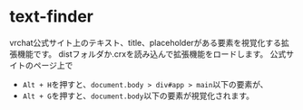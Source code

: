 # text-finder

vrchat公式サイト上のテキスト、title、placeholderがある要素を視覚化する拡張機能です。
distフォルダか.crxを読み込んで拡張機能をロードします。
公式サイトのページ上で
- `Alt + H`を押すと、`document.body > div#app > main`以下の要素が、
- `Alt + G`を押すと、`document.body`以下の要素が視覚化されます。